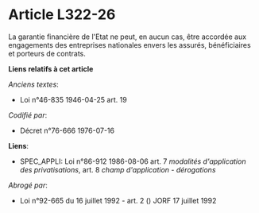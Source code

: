 # Article L322-26

La garantie financière de l'Etat ne peut, en aucun cas, être accordée aux engagements des entreprises nationales envers les
assurés, bénéficiaires et porteurs de contrats.

**Liens relatifs à cet article**

_Anciens textes_:

  - Loi n°46-835 1946-04-25 art. 19

_Codifié par_:

  - Décret n°76-666 1976-07-16

**Liens**:

  - SPEC_APPLI: Loi n°86-912 1986-08-06 art. 7 *modalités d'application des privatisations*, art. 8 *champ d'application - dérogations*

_Abrogé par_:

  - Loi n°92-665 du 16 juillet 1992 - art. 2 () JORF 17 juillet 1992
